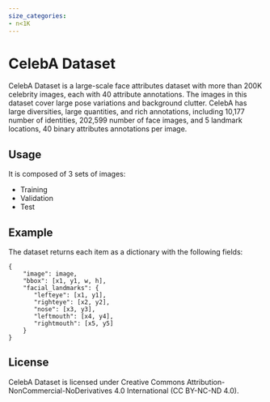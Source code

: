 ```yaml
---
size_categories:
- n<1K
---
```

# CelebA Dataset

CelebA Dataset is a large-scale face attributes dataset with more than 200K celebrity images, each with 40 attribute annotations. The images in this dataset cover large pose variations and background clutter. CelebA has large diversities, large quantities, and rich annotations, including 10,177 number of identities, 202,599 number of face images, and 5 landmark locations, 40 binary attributes annotations per image.

## Usage

It is composed of 3 sets of images:

* Training
* Validation
* Test

## Example

The dataset returns each item as a dictionary with the following fields:

```
{
    "image": image,
    "bbox": [x1, y1, w, h],
    "facial_landmarks": {
       "lefteye": [x1, y1],
       "righteye": [x2, y2],
       "nose": [x3, y3],
       "leftmouth": [x4, y4],
       "rightmouth": [x5, y5]
    }
}
```

## License

CelebA Dataset is licensed under Creative Commons Attribution-NonCommercial-NoDerivatives 4.0 International (CC BY-NC-ND 4.0).